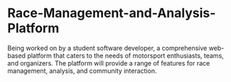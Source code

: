 # Race-Management-and-Analysis-Platform
Being worked on by a student software developer, a comprehensive web-based platform that caters to the needs of motorsport enthusiasts, teams, and organizers. The platform will provide a range of features for race management, analysis, and community interaction.
